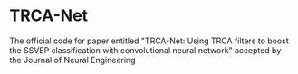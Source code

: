 # TRCA-Net
The official code for paper entitled "TRCA-Net: Using TRCA filters to boost the SSVEP classification with convolutional neural network" accepted by the Journal of Neural Engineering
